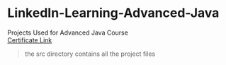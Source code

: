 # LinkedIn-Learning-Advanced-Java
Projects Used for Advanced Java Course  
[Certificate Link](https://drive.google.com/file/d/1yQ_kepxRGOetZkwTfuBMK9fcsoCdCNgh/view?usp=sharing)
> the src directory contains all the project files
